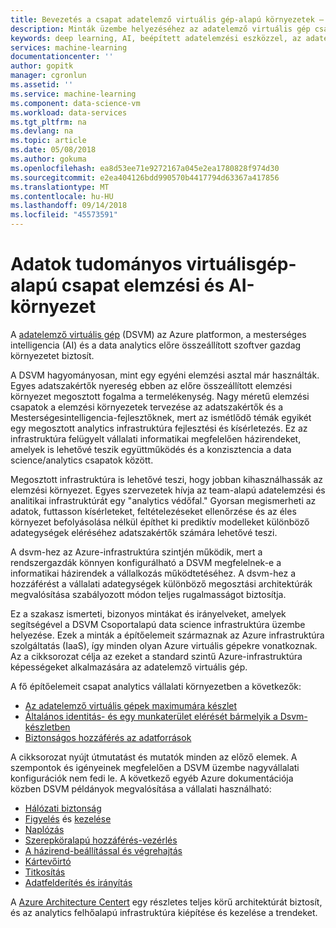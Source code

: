 ```yaml
---
title: Bevezetés a csapat adatelemző virtuális gép-alapú környezetek – Azure |} A Microsoft Docs
description: Minták üzembe helyezéséhez az adatelemző virtuális gép csapat vállalati környezetben.
keywords: deep learning, AI, beépített adatelemzési eszközzel, az adatelemzési virtuális gépet, a térinformatikai elemzés, a csoportos adatelemzési folyamat
services: machine-learning
documentationcenter: ''
author: gopitk
manager: cgronlun
ms.assetid: ''
ms.service: machine-learning
ms.component: data-science-vm
ms.workload: data-services
ms.tgt_pltfrm: na
ms.devlang: na
ms.topic: article
ms.date: 05/08/2018
ms.author: gokuma
ms.openlocfilehash: ea8d53ee71e9272167a045e2ea1780828f974d30
ms.sourcegitcommit: e2ea404126bdd990570b4417794d63367a417856
ms.translationtype: MT
ms.contentlocale: hu-HU
ms.lasthandoff: 09/14/2018
ms.locfileid: "45573591"
---
```

# <a name="data-science-virtual-machine-based-team-analytics-and-ai-environment"></a>Adatok tudományos virtuálisgép-alapú csapat elemzési és AI-környezet 
A [adatelemző virtuális gép](overview.md) (DSVM) az Azure platformon, a mesterséges intelligencia (AI) és a data analytics előre összeállított szoftver gazdag környezetet biztosít. 

A DSVM hagyományosan, mint egy egyéni elemzési asztal már használták. Egyes adatszakértők nyereség ebben az előre összeállított elemzési környezet megosztott fogalma a termelékenység. Nagy méretű elemzési csapatok a elemzési környezetek tervezése az adatszakértők és a Mesterségesintelligencia-fejlesztőknek, mert az ismétlődő témák egyikét egy megosztott analytics infrastruktúra fejlesztési és kísérletezés. Ez az infrastruktúra felügyelt vállalati informatikai megfelelően házirendeket, amelyek is lehetővé teszik együttműködés és a konzisztencia a data science/analytics csapatok között. 

Megosztott infrastruktúra is lehetővé teszi, hogy jobban kihasználhassák az elemzési környezet. Egyes szervezetek hívja az team-alapú adatelemzési és analitikai infrastruktúrát egy "analytics védőfal." Gyorsan megismerheti az adatok, futtasson kísérleteket, feltételezéseket ellenőrzése és az éles környezet befolyásolása nélkül építhet ki prediktív modelleket különböző adategységek eléréséhez adatszakértők számára lehetővé teszi. 

A dsvm-hez az Azure-infrastruktúra szintjén működik, mert a rendszergazdák könnyen konfigurálható a DSVM megfelelnek-e a informatikai házirendek a vállalkozás működtetéséhez. A dsvm-hez a hozzáférést a vállalati adategységek különböző megosztási architektúrák megvalósítása szabályozott módon teljes rugalmasságot biztosítja. 

Ez a szakasz ismerteti, bizonyos mintákat és irányelveket, amelyek segítségével a DSVM Csoportalapú data science infrastruktúra üzembe helyezése. Ezek a minták a építőelemeit származnak az Azure infrastruktúra szolgáltatás (IaaS), így minden olyan Azure virtuális gépekre vonatkoznak. Az a cikksorozat célja az ezeket a standard szintű Azure-infrastruktúra képességeket alkalmazására az adatelemző virtuális gép. 

A fő építőelemeit csapat analytics vállalati környezetben a következők:

* [Az adatelemző virtuális gépek maximumára készlet](dsvm-pools.md)
* [Általános identitás- és egy munkaterület elérését bármelyik a Dsvm-készletben](dsvm-common-identity.md)
* [Biztonságos hozzáférés az adatforrások](dsvm-secure-access-keys.md)


A cikksorozat nyújt útmutatást és mutatók minden az előző elemek. A szempontok és igényeinek megfelelően a DSVM üzembe nagyvállalati konfigurációk nem fedi le. A következő egyéb Azure dokumentációja közben DSVM példányok megvalósítása a vállalati használható: 

* [Hálózati biztonság](https://docs.microsoft.com/azure/security/azure-network-security)
* [Figyelés](https://docs.microsoft.com/azure/virtual-machines/windows/monitor) és [kezelése](https://docs.microsoft.com/azure/virtual-machines/windows/maintenance-and-updates)
* [Naplózás](https://docs.microsoft.com/azure/security/azure-log-audit)
* [Szerepköralapú hozzáférés-vezérlés](https://docs.microsoft.com/azure/role-based-access-control/overview)
* [A házirend-beállítással és végrehajtás](https://docs.microsoft.com/azure/azure-policy/azure-policy-introduction)
* [Kártevőirtó](https://docs.microsoft.com/azure/security/azure-security-antimalware)
* [Titkosítás](https://docs.microsoft.com/azure/virtual-machines/windows/encrypt-disks)
* [Adatfelderítés és irányítás](https://docs.microsoft.com/azure/data-catalog/)

A [Azure Architecture Centert](https://docs.microsoft.com/azure/architecture/) egy részletes teljes körű architektúrát biztosít, és az analytics felhőalapú infrastruktúra kiépítése és kezelése a trendeket. 
